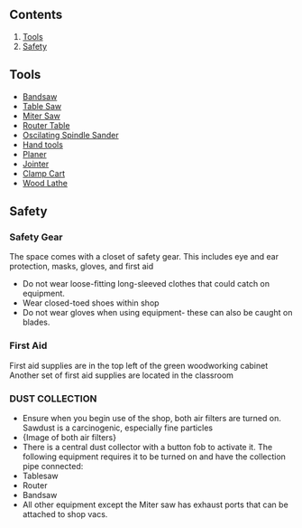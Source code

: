 ## Contents
1. [Tools](#Tools)
2. [Safety](#Safety)

<a id="Tools"></a>
## Tools
* [Bandsaw](Kity-613-Bandsaw)
* [Table Saw](Saw-Stop-Table-Saw)
* [Miter Saw]()
* [Router Table]()
* [Oscilating Spindle Sander]()
* [Hand tools]()
* [Planer]()
* [Jointer]()
* [Clamp Cart]()
* [Wood Lathe]()

<a id="Safety"></a>
## Safety
### Safety Gear
The space comes with a closet of safety gear. This includes eye and ear protection, masks, gloves, and first aid
* Do not wear loose-fitting long-sleeved clothes that could catch on equipment. 
* Wear closed-toed shoes within shop
* Do not wear gloves when using equipment- these can also be caught on blades.

### First Aid
First aid supplies are in the top left of the green woodworking cabinet
Another set of first aid supplies are located in the classroom


### DUST COLLECTION
* Ensure when you begin use of the shop, both air filters are turned on. Sawdust is a carcinogenic, especially fine particles
* {Image of both air filters}
* There is a central dust collector with a button fob to activate it. The following equipment requires it to be turned on and have the collection pipe connected:
 * Tablesaw
 * Router
 * Bandsaw
* All other equipment except the Miter saw has exhaust ports that can be attached to shop vacs. 


